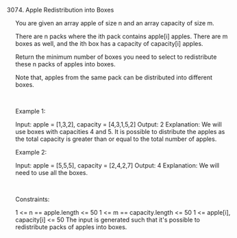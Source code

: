 3074. Apple Redistribution into Boxes

You are given an array apple of size n and an array capacity of size m.

There are n packs where the ith pack contains apple[i] apples. There are m boxes as well, and the ith box has a capacity of capacity[i] apples.

Return the minimum number of boxes you need to select to redistribute these n packs of apples into boxes.

Note that, apples from the same pack can be distributed into different boxes.

 

Example 1:

Input: apple = [1,3,2], capacity = [4,3,1,5,2]
Output: 2
Explanation: We will use boxes with capacities 4 and 5.
It is possible to distribute the apples as the total capacity is greater than or equal to the total number of apples.


Example 2:

Input: apple = [5,5,5], capacity = [2,4,2,7]
Output: 4
Explanation: We will need to use all the boxes.


 

Constraints:

1 <= n == apple.length <= 50
1 <= m == capacity.length <= 50
1 <= apple[i], capacity[i] <= 50
The input is generated such that it's possible to redistribute packs of apples into boxes.